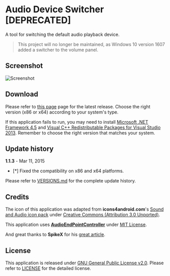 # Audio Device Switcher [DEPRECATED]

A tool for switching the default audio playback device.

> This project will no longer be maintained, as Windows 10 version 1607 added a switcher to the volume panel.

## Screenshot

![Screenshot](https://github.com/beta/audio-device-switcher/raw/master/screenshot.png?raw=true)

## Download

Please refer to [this page](https://github.com/beta/Audio-Device-Switcher/releases/latest) page for the latest release. Choose the right version (x86 or x64) according to your system's type.

If this application fails to run, you may need to install [Microsoft .NET Framework 4.5](http://www.microsoft.com/en-US/download/details.aspx?id=30653) and [Visual C++ Redistributable Packages for Visual Studio 2013](http://www.microsoft.com/en-us/download/details.aspx?id=40784). Remember to choose the right version that matches your system.

## Update history

**1.1.3** - Mar 11, 2015

- [*] Fixed the compatibility on x86 and x64 platforms.

Please refer to [VERSIONS.md](https://github.com/beta/Audio-Device-Switcher/blob/master/VERSIONS.md) for the complete update history.

## Credits

The icon of this application was adapted from **icons4android.com**'s [Sound and Audio icon pack](https://www.iconfinder.com/icons/208039/audio_headphones_sound_icon) under [Creative Commons (Attribution 3.0 Unported)](http://creativecommons.org/licenses/by/3.0/).

This application uses **[AudioEndPointController](https://github.com/DanStevens/AudioEndPointController)** under [MIT License](http://www.opensource.org/licenses/MIT).

And great thanks to **SpikeX** for his [great article](http://www.spikex.net/programmatically-changing-the-default-audio-playback-device-on-windows-vista-windows-7/).

## License

This application is released under [GNU General Public License v2.0](http://www.gnu.org/licenses/gpl-2.0.html). Please refer to [LICENSE](https://github.com/beta/Audio-Device-Switcher/blob/master/LICENSE) for the detailed license.
